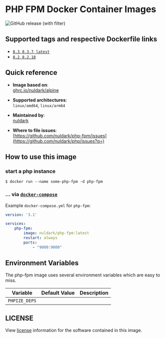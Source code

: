 # PHP FPM Docker Container Images

![GitHub release (with filter)](https://img.shields.io/github/v/release/nuldark/php-fpm)

## Supported tags and respective Dockerfile links
- [`8.3`, `8.3.7`, `latest`](https://github.com/nuldark/php/blob/master/8.3/Dockerfile)
- [`8.2`, `8.2.18`](https://github.com/nuldark/php/blob/master/8.2/Dockerfile)

## Quick reference
- **Image based on**:   
  [ghrc.io/nuldark/alpine](https://github.com/nuldark/php)

- **Supported architectures**:    
  `linux/amd64`, `linux/arm64`

- **Maintained by**:  
  [nuldark](https://github.com/nuldark)

- **Where to file issues**:    
  [https://github.com/nuldark/php-fpm/issues](https://github.com/nuldark/php/issues?q=)

## How to use this image

### start a php instance

```console
$ docker run --name some-php-fpm -d php-fpm
```

### ... via [`docker-compose`](https://github.com/docker/compose)
Example `docker-compose.yml` for `php-fpm`:

```yaml
version: '3.1'

services:
    php-fpm:
        image: nuldark/php-fpm:latest
        restart: always
        ports:
            - "9000:9000"
```

## Environment Variables

The php-fpm image uses several environment variables which are easy to miss.

| Variable      | Default Value | Description |
|---------------|---------------|-------------|
| `PHPIZE_DEPS` |               |             |

## LICENSE

View [license](https://www.php.net/license/) information for the software contained in this image.
